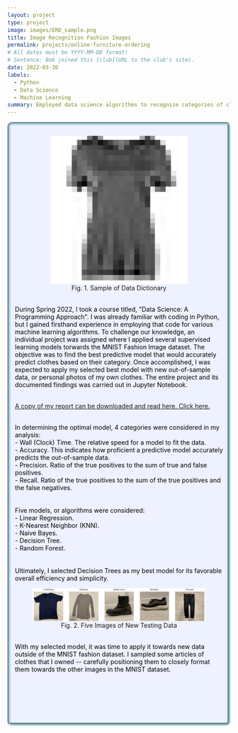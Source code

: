 ```yaml
---
layout: project
type: project
image: images/ERD_sample.png
title: Image Recognition Fashion Images
permalink: projects/online-furniture-ordering
# All dates must be YYYY-MM-DD format!
# Sentence: Bob joined this [club](URL to the club's site).
date: 2022-03-30
labels:
  - Python
  - Data Science
  - Machine Learning
summary: Employed data science algorithms to recognize categories of clothing from images. Formatted input images in uniform manner for efficient analysis. Compiled a report closely documenting various techniques and results.
---
```

<div style="background-color:rgba(238, 241, 255, 1); padding: 10px; border: 7px groove; border-color: lightblue; border-radius: 10px;">
  <center><figure>
    <img class="ui medium rounded image" src="../images/Proj4/mnistSample.png" style="vertical-align: middle;" float = "none">
    <figcaption style="vertical-align: middle;">Fig. 1. Sample of Data Dictionary <br /></figcaption>
  </figure></center>
  
  <span style="color: black">
    <br />During Spring 2022, I took a course titled, "Data Science: A Programming Approach". I was already familiar with coding in Python, but I gained firsthand experience in employing that code for various machine learning algorithms. To challenge our knowledge, an individual project was assigned where I applied several supervised learning models torwards the MNIST Fashion Image dataset. The objective was to find the best predictive model that would accurately predict clothes based on their category. Once accomplished, I was expected to apply my selected best model with new out-of-sample data, or personal photos of my own clothes. The entire project and its documented findings was carried out in Jupyter Notebook. <br /><br /></span>
  
  <a href="../images/CK Image Fashion Recognizer.pdf" download>A copy of my report can be downloaded and read here. Click here.</a>

  <span style="color: black">
    <br />In determining the optimal model, 4 categories were considered in my analysis:<br />
    - Wall (Clock) Time. The relative speed for a model to fit the data. <br />
    - Accuracy. This indicates how proficient a predictive model accurately predicts the out-of-sample data.<br />
    - Precision. Ratio of the true positives to the sum of true and false positives. <br />
    - Recall. Ratio of the true positives to the sum of the true positives and the false negatives. <br />
    <br />
    <br />Five models, or algorithms were considered:<br />
    - Linear Regression.<br />
    - K-Nearest Neighbor (KNN).<br />
    - Naive Bayes. <br />
    - Decision Tree. <br />
    - Random Forest. <br /><br />
    <br />Ultimately, I selected Decision Trees as my best model for its favorable overall efficiency and simplicity. <br />
  </span>

  <center><figure>
    <img class="ui medium rounded image" src="../images/Proj4/task2sample.png" style="vertical-align: middle;" float = "none">
    <figcaption style="vertical-align: middle;">Fig. 2. Five Images of New Testing Data <br /></figcaption>
  </figure></center>
  <span style="color: black">
    <br />With my selected model, it was time to apply it towards new data outside of the MNIST fashion dataset. I sampled some articles of clothes that I owned -- carefully positioning them to closely format them towards the other images in the MNIST dataset. <br /> <br /> <br /> <br /> <br /> <br /> <br /></span>
</div>
